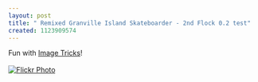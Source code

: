 ```yaml
---
layout: post
title: " Remixed Granville Island Skateboarder - 2nd Flock 0.2 test"
created: 1123909574
---
```

Fun with <a href="http://www.belightsoft.com/products/imagetricks/overview.php">Image Tricks</a>!<br /><br /><a title="undefined" href="http://flickr.com/photos/35034347371@N01/33330952"><img alt="Flickr Photo" src="http://photos22.flickr.com/33330952_5cd058a539_m.jpg" /></a><br />

